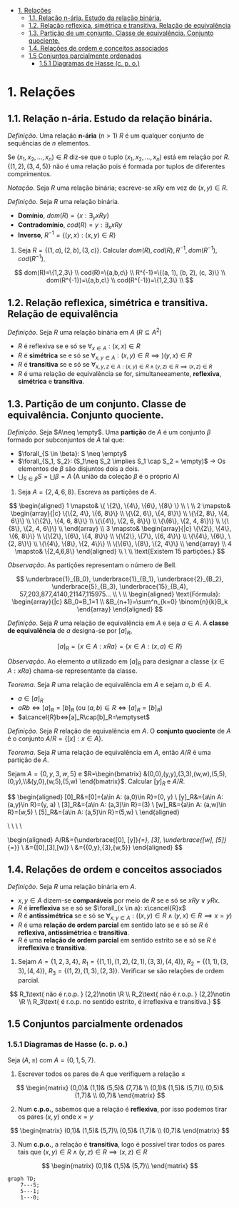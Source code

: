 - [1. Relações](#1-relações)
  - [1.1. Relação n-ária. Estudo da relação binária.](#11-relação-n-ária-estudo-da-relação-binária)
  - [1.2. Relação reflexica, simétrica e transitiva. Relação de equivalência](#12-relação-reflexica-simétrica-e-transitiva-relação-de-equivalência)
  - [1.3. Partição de um conjunto. Classe de equivalência. Conjunto quociente.](#13-partição-de-um-conjunto-classe-de-equivalência-conjunto-quociente)
  - [1.4. Relações de ordem e conceitos associados](#14-relações-de-ordem-e-conceitos-associados)
  - [1.5 Conjuntos parcialmente ordenados](#15-conjuntos-parcialmente-ordenados)
    - [1.5.1 Diagramas de Hasse (c. p. o.)](#151-diagramas-de-hasse-c-p-o)

# 1. Relações
## 1.1. Relação n-ária. Estudo da relação binária.

$Definição.$ Uma relação **n-ária** ($n \gt 1$) $R$ é um qualquer conjunto de sequências de $n$ elementos.

Se $(x_1, x_2, ..., x_n) \in R$ diz-se que o tuplo $(x_1, x_2, ..., x_n)$ está em relação por $R$. $\{(1, 2),(3, 4, 5)\}$ não é uma relação pois é formada por tuplos de diferentes comprimentos.

$Notação.$ Seja $R$ uma relação binária; escreve-se $xRy$ em vez de $(x, y)\in R$.

$Definição.$ Seja $R$ uma relação binária.
- **Domínio**, $dom(R)=\{x:\exists_y xRy\}$
- **Contradomínio**, $cod(R)={y:\exists_x xRy}$
- **Inverso**, $R^{-1}=\{(y, x): (x,y) \in R\}$

1. Seja $R=\{(1,a),(2,b), (3,c)\}$. Calcular $dom(R), cod(R), R^{-1}, dom(R^{-1}), cod(R^{-1})$.

$$
dom(R)=\{1,2,3\} \\
cod(R)=\{a,b,c\} \\
R^{-1}=\{(a, 1), (b, 2), (c, 3)\} \\
dom(R^{-1})=\{a,b,c\} \\
cod(R^{-1})=\{1,2,3\} \\
$$

## 1.2. Relação reflexica, simétrica e transitiva. Relação de equivalência

$Definição.$ Seja $R$ uma relação binária em $A$ ($R \subseteq A^2$)
- $R$ é reflexiva se e só se $\forall_{x\in A}: (x,x)\in R$
- $R$ é **simétrica** se e só se $\forall_{x,y\in A}:(x,y)\in R \implies )(y, x) \in R$
- $R$ é **transitiva** se e só se $\forall_{x,y,z\in A:(x,y)\in R \wedge (y, z) \in R \implies (x, z) \in R}$
- $R$ é uma relação de equivalência se for, simultaneeamente, **reflexiva**, **simétrica** e **transitiva**.

## 1.3. Partição de um conjunto. Classe de equivalência. Conjunto quociente.

$Definição.$ Seja $A\neq \empty$. Uma **partição** de $A$ é um conjunto $\beta$ formado por subconjuntos de $A$ tal que:
- $\forall_{S \in \beta}: S \neq \empty$
- $\forall_{S_1, S_2}: (S_1\neq S_2 \implies S_1 \cap S_2 = \empty)$ $\to$ Os elementos de $\beta$ são disjuntos dois a dois.
- $\bigcup_{S\in \beta}S=\bigcup \beta=A$ (A união da coleção $\beta$ é o próprio A)

1. Seja $A=\{2,4,6,8\}$. Escreva as partições de $A$.

$$
\begin{aligned}
    1 \mapsto& \{ \{2\}, \{4\}, \{6\}, \{8\} \} \\
\ \\
2 \mapsto& \begin{array}{|c}
    \{\{2, 4\}, \{6, 8\}\} \\
    \{\{2, 6\}, \{4, 8\}\} \\
    \{\{2, 8\}, \{4, 6\}\} \\
    \{\{2\}, \{4, 6, 8\}\} \\
    \{\{4\}, \{2, 6, 8\}\} \\
    \{\{6\}, \{2, 4, 8\}\} \\
    \{\{8\}, \{2, 4, 6\}\} \\
\end{array} \\
3 \mapsto& \begin{array}{|c}
    \{\{2\}, \{4\}, \{6, 8\}\} \\
    \{\{2\}, \{6\}, \{4, 8\}\} \\
    \{\{2\}, \{7\}, \{6, 4\}\} \\
    \{\{4\}, \{6\}, \{2, 8\}\} \\
    \{\{4\}, \{8\}, \{2, 4\}\} \\
    \{\{6\}, \{8\}, \{2, 4\}\} \\
\end{array} \\
4 \mapsto& \{2,4,6,8\}
\end{aligned} \\
\ \\
\text{Existem 15 partições.}
$$

$Observação.$ As partições representam o número de Bell.

$$
\underbrace{1}_{B_0},
\underbrace{1}_{B_1},
\underbrace{2}_{B_2},
\underbrace{5}_{B_3},
\underbrace{15}_{B_4},
57,203,877,4140,21147,115975...
\\
\ \\
\begin{aligned}
    \text{Fórmula}: \begin{array}{|c}
       &B_0=B_1=1 \\
       &B_{n+1}=\sum^n_{k=0} \binom{n}{k}B_k
    \end{array}
\end{aligned}
$$

$Definição.$ Seja $R$ uma relação de equivalência em $A$ e seja $a \in A$. A **classe de equivalência** de $a$ designa-se por $[a]_R$,

$$
[a]_R=\{x\in A:xRa\}=\{x\in A:(x,a) \in R\}
$$

$Observação.$ Ao elemento $a$ utilizado em $[a]_R$ para designar a classe $\{x\in A:xRa\}$ chama-se representante da classe.

$Teorema.$ Seja $R$ uma relação de equivalência em $A$ e sejam $a, b \in A$.
- $a\in [a]_R$
- $aRb⇔[a]_R=[b]_R$ (ou $(a,b) \in R ⇔ [a]_R=[b]_R$)
- $a\cancel{R}b⇔[a]_R\cap[b]_R=\emptyset$

$Definição.$ Seja $R$ relação de equivalência em $A$. O **conjunto quociente** de $A$ é o conjunto $A/R=\{[x]: x\in A\}$.

$Teorema.$ Seja $R$ uma relação de equivalência em $A$, então $A/R$ é uma partição de $A$.

Sejam $A=\{0,y,3,w,5\}$ e $R=\begin{bmatrix}
    &(0,0),(y,y),(3,3),(w,w),(5,5),(0,y),\\&(y,0),(w,5),(5,w)
\end{bmatrix}$. Calcular $[y]_R$ e $A/R$.

$$
\begin{aligned}
    [0]_R&=[0]=\{a\in A: (a,0)\in R\}=(0, y) \\
    [y]_R&=\{a\in A: (a,y)\in R\}=(y, a) \\
    [3]_R&=\{a\in A: (a,3)\in R\}=(3) \\
    [w]_R&=\{a\in A: (a,w)\in R\}=(w,5) \\
    [5]_R&=\{a\in A: (a,5)\in R\}=(5,w) \\
\end{aligned}

\ \\
\ \\

\begin{aligned}
    A/R&=\{\underbrace{[0], [y]}_{=}, [3], \underbrace{[w], [5]}_{=}\} \\
    &=\{[0],[3],[w]\} \\
    &=\{\{0,y\},\{3\},\{w,5\}\}
\end{aligned}
$$

## 1.4. Relações de ordem e conceitos associados
$Definição.$ Seja $R$ uma relação binária em $A$.
- $x,y \in A$ dizem-se **comparáveis** por meio de $R$ se e só se $xRy \vee yRx$.
- $R$ é **irreflexiva** se e só se $\forall_{x \in a}: x\cancel{R}x$
- $R$ é **antissimétrica** se e só se $\forall_{x,y\in A}:((x,y)\in R \wedge (y,x) \in R \implies x = y)$
- $R$ é uma **relação de ordem parcial** em sentido lato se e só se $R$ é **reflexiva, antissimétrica** e **transitiva**.
- $R$ é uma **relação de ordem parcial** em sentido estrito se e só se $R$ é **irreflexiva** e **transitiva**.

1. Sejam $A=\{1,2,3,4\}$, $R_1=\{(1,1),(1,2),(2,1),(3,3),(4,4)\}$, $R_2=\{(1,1),(3,3),(4,4)\}$, $R_3=\{(1,2),(1,3),(2,3)\}$. Verificar se são relações de ordem parcial.

$$
R_1\text{ não é r.o.p. } (2,2)\notin \R \\
R_2\text{ não é r.o.p. } (2,2)\notin \R \\
R_3\text{ é r.o.p. no sentido estrito, é irreflexiva e transitiva.} 
$$

## 1.5 Conjuntos parcialmente ordenados
### 1.5.1 Diagramas de Hasse (c. p. o.)

Seja $(A, \leq)$ com $A=\{0,1,5,7\}$.

1. Escrever todos os pares de A que verifiquem a relação $\leq$

$$
\begin{matrix}
    (0,0)& (1,1)& (5,5)& (7,7)& \\
    (0,1)& (1,5)& (5,7)\\
    (0,5)& (1,7)& \\
    (0,7)&
\end{matrix}
$$

2. Num **c.p.o.**, sabemos que a relação é **reflexiva**, por isso podemos tirar os pares $(x,y)$ onde $x=y$

$$
\begin{matrix}
    (0,1)& (1,5)& (5,7)\\
    (0,5)& (1,7)& \\
    (0,7)&
\end{matrix}
$$

3. Num **c.p.o.**, a relação é **transitiva**, logo é possível tirar todos os pares tais que $(x,y)\in R \wedge (y,z) \in R \implies (x,z) \in R$

$$
\begin{matrix}
    (0,1)& (1,5)& (5,7)\\
\end{matrix}
$$

```mermaid
graph TD;
    7---5;
    5---1;
    1---0;
```